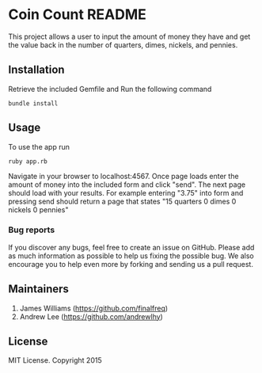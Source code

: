 # Coin Count README

This project allows a user to input the amount of money they have and get the value back in the number of quarters, dimes, nickels, and pennies.

## Installation


Retrieve the included Gemfile and Run the following command
```
bundle install
```

## Usage

To use the app run
```
ruby app.rb
```
Navigate in your browser to localhost:4567. Once page loads enter the amount of money into the included form and click "send". The next page should load with your results. For example entering "3.75" into form and pressing send should return a page that states "15 quarters 0 dimes 0 nickels 0 pennies" 

### Bug reports

If you discover any bugs, feel free to create an issue on GitHub. Please add as much information as
possible to help us fixing the possible bug. We also encourage you to help even more by forking and
sending us a pull request.

## Maintainers
1. James Williams (https://github.com/finalfreq)
2. Andrew Lee (https://github.com/andrewlhy)

## License
MIT License. Copyright 2015
